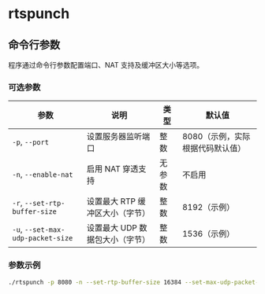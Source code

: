 # rtspunch

## 命令行参数

程序通过命令行参数配置端口、NAT 支持及缓冲区大小等选项。

### 可选参数

| 参数 | 说明 | 类型 | 默认值 |
|------|------|------|--------|
| `-p`, `--port` | 设置服务器监听端口 | 整数 | 8080（示例，实际根据代码默认值） |
| `-n`, `--enable-nat` | 启用 NAT 穿透支持 | 无参数 | 不启用 |
| `-r`, `--set-rtp-buffer-size` | 设置最大 RTP 缓冲区大小（字节） | 整数 | 8192（示例） |
| `-u`, `--set-max-udp-packet-size` | 设置最大 UDP 数据包大小（字节） | 整数 | 1536（示例） |

### 参数示例

```bash
./rtspunch -p 8080 -n --set-rtp-buffer-size 16384 --set-max-udp-packet-size 1500